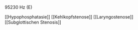 95230 Hz (E)

[[Hypophosphatasie]]
[[Kehlkopfstenose]]
[[Laryngostenose]]
[[Subglottischen Stenosis]]